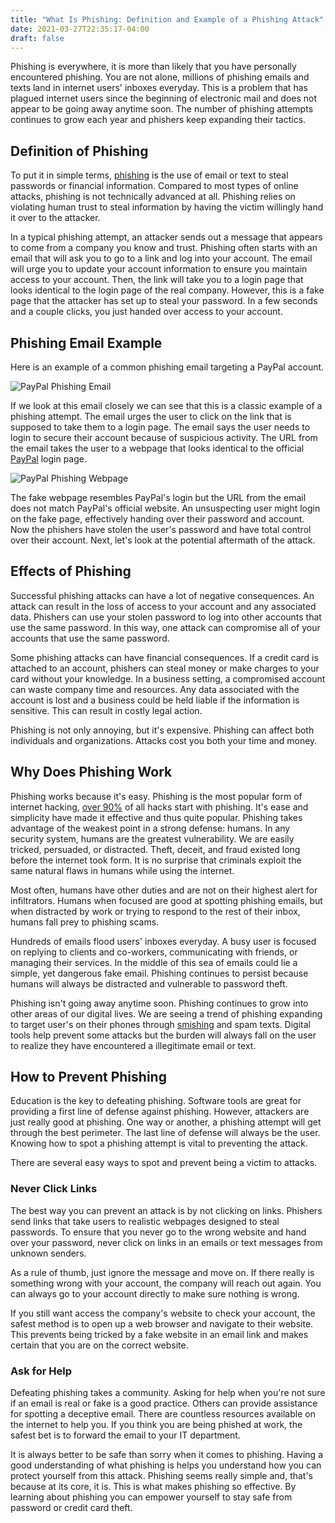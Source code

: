 ```yaml
---
title: "What Is Phishing: Definition and Example of a Phishing Attack"
date: 2021-03-27T22:35:17-04:00
draft: false
---
```


Phishing is everywhere, it is more than likely that you have personally encountered phishing. You are not alone, millions of phishing emails and texts land in internet users' inboxes everyday. This is a problem that has plagued internet users since the beginning of electronic mail and does not appear to be going away anytime soon. The number of phishing attempts continues to grow each year and phishers keep expanding their tactics.

## Definition of Phishing

To put it in simple terms, [phishing](https://www.phishing.org/what-is-phishing) is the use of email or text to steal passwords or financial information. Compared to most types of online attacks, phishing is not technically advanced at all. Phishing relies on violating human trust to steal information by having the victim willingly hand it over to the attacker.

In a typical phishing attempt, an attacker sends out a message that appears to come from a company you know and trust. Phishing often starts with an email that will ask you to go to a link and log into your account. The email will urge you to update your account information to ensure you maintain access to your account. Then, the link will take you to a login page that looks identical to the login page of the real company. However, this is a fake page that the attacker has set up to steal your password. In a few seconds and a couple clicks, you just handed over access to your account.

## Phishing Email Example

Here is an example of a common phishing email targeting a PayPal account.

![PayPal Phishing Email](/assets/images/paypal-phishing-email.png "PayPayl Phishing Email")

If we look at this email closely we can see that this is a classic example of a phishing attempt. The email urges the user to click on the link that is supposed to take them to a login page. The email says the user needs to login to secure their account because of suspicious activity. The URL from the email takes the user to a webpage that looks identical to the official [PayPal](https://www.paypal.com/us/signin) login page.

![PayPal Phishing Webpage](/assets/images/paypal-phishing-page.png "PayPal Phishing Webpage")

The fake webpage resembles PayPal's login but the URL from the email does not match PayPal's official website. An unsuspecting user might login on the fake page, effectively handing over their password and account. Now the phishers have stolen the user's password and have total control over their account. Next, let's look at the potential aftermath of the attack.

## Effects of Phishing

Successful phishing attacks can have a lot of negative consequences. An attack can result in the loss of access to your account and any associated data. Phishers can use your stolen password to log into other accounts that use the same password. In this way, one attack can compromise all of your accounts that use the same password.

Some phishing attacks can have financial consequences. If a credit card is attached to an account, phishers can steal money or make charges to your card without your knowledge. In a business setting, a compromised account can waste company time and resources. Any data associated with the account is lost and a business could be held liable if the information is sensitive. This can result in costly legal action.

Phishing is not only annoying, but it's expensive. Phishing can affect both individuals and organizations. Attacks cost you both your time and money.

## Why Does Phishing Work

Phishing works because it's easy. Phishing is the most popular form of internet hacking, [over 90%](https://www.darkreading.com/endpoint/91--of-cyberattacks-start-with-a-phishing-email/d/d-id/1327704) of all hacks start with phishing. It's ease and simplicity have made it effective and thus quite popular. Phishing takes advantage of the weakest point in a strong defense: humans. In any security system, humans are the greatest vulnerability. We are easily tricked, persuaded, or distracted. Theft, deceit, and fraud existed long before the internet took form. It is no surprise that criminals exploit the same natural flaws in humans while using the internet.

Most often, humans have other duties and are not on their highest alert for infiltrators. Humans when focused are good at spotting phishing emails, but when distracted by work or trying to respond to the rest of their inbox, humans fall prey to phishing scams.

Hundreds of emails flood users' inboxes everyday. A busy user is focused on replying to clients and co-workers, communicating with friends, or managing their services. In the middle of this sea of emails could lie a simple, yet dangerous fake email. Phishing continues to persist because humans will always be distracted and vulnerable to password theft.

Phishing isn't going away anytime soon. Phishing continues to grow into other areas of our digital lives. We are seeing a trend of phishing expanding to target user's on their phones through [smishing](/blog/smishing-definition) and spam texts. Digital tools help prevent some attacks but the burden will always fall on the user to realize they have encountered a illegitimate email or text.

## How to Prevent Phishing

Education is the key to defeating phishing. Software tools are great for providing a first line of defense against phishing. However, attackers are just really good at phishing. One way or another, a phishing attempt will get through the best perimeter. The last line of defense will always be the user. Knowing how to spot a phishing attempt is vital to preventing the attack. 

There are several easy ways to spot and prevent being a victim to attacks.

### Never Click Links

The best way you can prevent an attack is by not clicking on links. Phishers send links that take users to realistic webpages designed to steal passwords. To ensure that you never go to the wrong website and hand over your password, never click on links in an emails or text messages from unknown senders.

As a rule of thumb, just ignore the message and move on. If there really is something wrong with your account, the company will reach out again. You can always go to your account directly to make sure nothing is wrong.

If you still want access the company's website to check your account, the safest method is to open up a web browser and navigate to their website. This prevents being tricked by a fake website in an email link and makes certain that you are on the correct website.

### Ask for Help

Defeating phishing takes a community. Asking for help when you're not sure if an email is real or fake is a good practice. Others can provide assistance for spotting a deceptive email. There are countless resources available on the internet to help you. If you think you are being phished at work, the safest bet is to forward the email to your IT department. 

It is always better to be safe than sorry when it comes to phishing. Having a good understanding of what phishing is helps you understand how you can protect yourself from this attack. Phishing seems really simple and, that's because at its core, it is. This is what makes phishing so effective. By learning about phishing you can empower yourself to stay safe from password or credit card theft.
